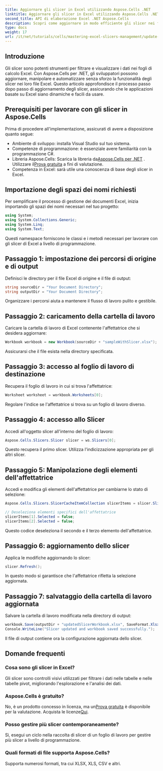 ```yaml
---
title: Aggiornare gli slicer in Excel utilizzando Aspose.Cells .NET
linktitle: Aggiornare gli slicer in Excel utilizzando Aspose.Cells .NET
second_title: API di elaborazione Excel .NET Aspose.Cells
description: Scopri come aggiornare in modo efficiente gli slicer nei file Excel usando Aspose.Cells per .NET. Questa guida completa ti accompagna passo dopo passo.
type: docs
weight: 17
url: /it/net/tutorials/cells/mastering-excel-slicers-management/update-slicers-in-excel/
---
```

## Introduzione

Gli slicer sono potenti strumenti per filtrare e visualizzare i dati nei fogli di calcolo Excel. Con Aspose.Cells per .NET, gli sviluppatori possono aggiornare, manipolare e automatizzare senza sforzo la funzionalità degli slicer nei loro file Excel. Questo articolo approfondisce il processo passo dopo passo di aggiornamento degli slicer, assicurando che le applicazioni basate su Excel siano dinamiche e facili da usare.

## Prerequisiti per lavorare con gli slicer in Aspose.Cells

Prima di procedere all'implementazione, assicurati di avere a disposizione quanto segue:

- Ambiente di sviluppo: installa Visual Studio sul tuo sistema.
- Competenze di programmazione: è essenziale avere familiarità con la programmazione C#.
- Libreria Aspose.Cells: Scarica la libreria da[Aspose.Cells per .NET](https://releases.aspose.com/cells/net/) . Utilizzare il[Prova gratuita](https://releases.aspose.com/) a fini di valutazione.
- Competenza in Excel: sarà utile una conoscenza di base degli slicer in Excel.

## Importazione degli spazi dei nomi richiesti

Per semplificare il processo di gestione dei documenti Excel, inizia importando gli spazi dei nomi necessari nel tuo progetto:

```csharp
using System;
using System.Collections.Generic;
using System.Linq;
using System.Text;
```

Questi namespace forniscono le classi e i metodi necessari per lavorare con gli slicer di Excel a livello di programmazione.

## Passaggio 1: impostazione dei percorsi di origine e di output

Definisci le directory per il file Excel di origine e il file di output:

```csharp
string sourceDir = "Your Document Directory";
string outputDir = "Your Document Directory";
```

Organizzare i percorsi aiuta a mantenere il flusso di lavoro pulito e gestibile.

## Passaggio 2: caricamento della cartella di lavoro

Caricare la cartella di lavoro di Excel contenente l'affettatrice che si desidera aggiornare:

```csharp
Workbook workbook = new Workbook(sourceDir + "sampleWithSlicer.xlsx");
```

Assicurarsi che il file esista nella directory specificata.

## Passaggio 3: accesso al foglio di lavoro di destinazione

Recupera il foglio di lavoro in cui si trova l'affettatrice:

```csharp
Worksheet worksheet = workbook.Worksheets[0];
```

Regolare l'indice se l'affettatrice si trova su un foglio di lavoro diverso.

## Passaggio 4: accesso allo Slicer

Accedi all'oggetto slicer all'interno del foglio di lavoro:

```csharp
Aspose.Cells.Slicers.Slicer slicer = ws.Slicers[0];
```

Questo recupera il primo slicer. Utilizza l'indicizzazione appropriata per gli altri slicer.

## Passaggio 5: Manipolazione degli elementi dell'affettatrice

Accedi e modifica gli elementi dell'affettatrice per cambiarne lo stato di selezione:

```csharp
Aspose.Cells.Slicers.SlicerCacheItemCollection slicerItems = slicer.SlicerCache.SlicerCacheItems;

// Deseleziona elementi specifici dell'affettatrice
slicerItems[1].Selected = false;
slicerItems[2].Selected = false;
```

Questo codice deseleziona il secondo e il terzo elemento dell'affettatrice.

## Passaggio 6: aggiornamento dello slicer

Applica le modifiche aggiornando lo slicer:

```csharp
slicer.Refresh();
```

In questo modo si garantisce che l'affettatrice rifletta la selezione aggiornata.

## Passaggio 7: salvataggio della cartella di lavoro aggiornata

Salvare la cartella di lavoro modificata nella directory di output:

```csharp
workbook.Save(outputDir + "updatedSlicerWorkbook.xlsx", SaveFormat.Xlsx);
Console.WriteLine("Slicer updated and workbook saved successfully.");
```

Il file di output contiene ora la configurazione aggiornata dello slicer.

## Domande frequenti

### Cosa sono gli slicer in Excel?

Gli slicer sono controlli visivi utilizzati per filtrare i dati nelle tabelle e nelle tabelle pivot, migliorando l'esplorazione e l'analisi dei dati.

### Aspose.Cells è gratuito?

 No, è un prodotto concesso in licenza, ma un[Prova gratuita](https://releases.aspose.com/) è disponibile per la valutazione. Acquista le licenze[Qui](https://purchase.aspose.com/buy).

### Posso gestire più slicer contemporaneamente?

Sì, esegui un ciclo nella raccolta di slicer di un foglio di lavoro per gestire più slicer a livello di programmazione.

### Quali formati di file supporta Aspose.Cells?

Supporta numerosi formati, tra cui XLSX, XLS, CSV e altri.